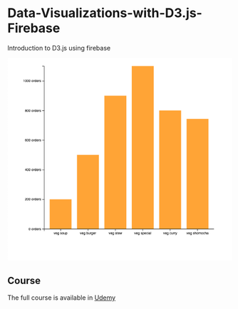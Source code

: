 # Data-Visualizations-with-D3.js-Firebase
Introduction to D3.js using firebase

![Screenshot of Select Theme window](imgs/screenshot.png)


## Course
The full course is available in [Udemy](https://www.udemy.com/course/build-data-uis-with-d3-firebase/)


